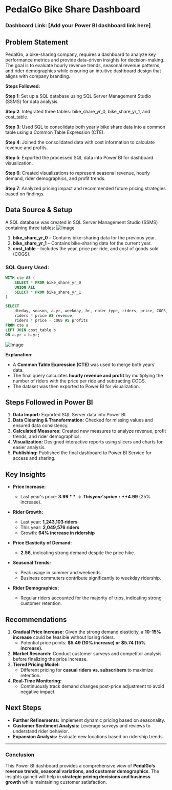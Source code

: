 # PedalGo Bike Share Dashboard

### Dashboard Link: [Add your Power BI dashboard link here]

## Problem Statement

PedalGo, a bike-sharing company, requires a dashboard to analyze key performance metrics and provide data-driven insights for decision-making. The goal is to evaluate hourly revenue trends, seasonal revenue patterns, and rider demographics while ensuring an intuitive dashboard design that aligns with company branding.

**Steps Followed:**

**Step 1**: Set up a SQL database using SQL Server Management Studio (SSMS) for data analysis.

**Step 2**: Integrated three tables: bike_share_yr_0, bike_share_yr_1, and cost_table.

**Step 3**: Used SQL to consolidate both yearly bike share data into a common table using a Common Table Expression (CTE).

**Step 4**: Joined the consolidated data with cost information to calculate revenue and profits.

**Step 5**: Exported the processed SQL data into Power BI for dashboard visualization.

**Step 6**: Created visualizations to represent seasonal revenue, hourly demand, rider demographics, and profit trends.

**Step 7**: Analyzed pricing impact and recommended future pricing strategies based on findings.

## Data Source & Setup

A SQL database was created in SQL Server Management Studio (SSMS) containing three tables:
![Image](https://github.com/user-attachments/assets/33aae4ec-7672-40c4-b16b-21e64f95a6cc)


1. **bike_share_yr_0** – Contains bike-sharing data for the previous year.
2. **bike_share_yr_1** – Contains bike-sharing data for the current year.
3. **cost_table** – Includes the year, price per ride, and cost of goods sold (COGS).

### SQL Query Used:

```sql
WITH cte AS (
    SELECT * FROM bike_share_yr_0
    UNION ALL 
    SELECT * FROM bike_share_yr_1
)

SELECT 
    dteday, season, a.yr, weekday, hr, rider_type, riders, price, COGS,
    riders * price AS revenue,
    riders * price - COGS AS profits
FROM cte a 
LEFT JOIN cost_table b
ON a.yr = b.yr;
```

![Image](https://github.com/user-attachments/assets/76fe7dbe-ee29-488b-acdc-695da417b247)



**Explanation:**
- A **Common Table Expression (CTE)** was used to merge both years' data.
- The final query calculates **hourly revenue and profit** by multiplying the number of riders with the price per ride and subtracting COGS.
- The dataset was then exported to Power BI for visualization.

## Steps Followed in Power BI

1. **Data Import:** Exported SQL Server data into Power BI.
2. **Data Cleaning & Transformation:** Checked for missing values and ensured data consistency.
3. **Calculated Measures:** Created new measures to analyze revenue, profit trends, and rider demographics.
4. **Visualization:** Designed interactive reports using slicers and charts for easier analysis.
5. **Publishing:** Published the final dashboard to Power BI Service for access and sharing.


## Key Insights

- **Price Increase:**
  - Last year's price: **$3.99** → This year's price: **$4.99** (25% increase).
- **Rider Growth:**
  - Last year: **1,243,103 riders**
  - This year: **2,049,576 riders**
  - Growth: **64% increase in ridership**
- **Price Elasticity of Demand:**
  - **2.56**, indicating strong demand despite the price hike.
- **Seasonal Trends:**
  - Peak usage in summer and weekends.
  - Business commuters contribute significantly to weekday ridership.
  
 - **Rider Demographics:**
   - Regular riders accounted for the majority of trips, indicating strong customer retention.

## Recommendations

1. **Gradual Price Increase:** Given the strong demand elasticity, a **10-15% increase** could be feasible without losing riders.
   - Potential price points: **$5.49 (10% increase) or $5.74 (15% increase).**
2. **Market Research:** Conduct customer surveys and competitor analysis before finalizing the price increase.
3. **Tiered Pricing Model:**
   - Different pricing for **casual riders vs. subscribers** to maximize retention.
4. **Real-Time Monitoring:**
   - Continuously track demand changes post-price adjustment to avoid negative impact.

## Next Steps

- **Further Refinements:** Implement dynamic pricing based on seasonality.
- **Customer Sentiment Analysis:** Leverage surveys and reviews to understand rider behavior.
- **Expansion Analysis:** Evaluate new locations based on ridership trends.

---

###  Conclusion

This Power BI dashboard provides a comprehensive view of **PedalGo’s revenue trends, seasonal variations, and customer demographics**. The insights gained will help in **strategic pricing decisions and business growth** while maintaining customer satisfaction.
